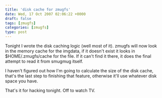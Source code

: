 ```yaml
---
title: 'disk cache for zmugfs'
date: Wed, 17 Oct 2007 02:06:22 +0000
draft: false
tags: [zmugfs]
categories: [zmugfs]
type: post
---
```


Tonight I wrote the disk caching logic (well most of it). zmugfs will now look in the memory cache for the imgdata, if it doesn't exist it looks in $HOME/.zmugfs/cache for the file. If it can't find it there, it does the final attempt to read it from smugmug itself.

I haven't figured out how I'm going to calculate the size of the disk cache, that's the last step to finishing that feature, otherwise it'll use whatever disk space you have.

That's it for hacking tonight. Off to watch TV.